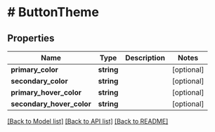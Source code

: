 # # ButtonTheme

## Properties

Name | Type | Description | Notes
------------ | ------------- | ------------- | -------------
**primary_color** | **string** |  | [optional]
**secondary_color** | **string** |  | [optional]
**primary_hover_color** | **string** |  | [optional]
**secondary_hover_color** | **string** |  | [optional]

[[Back to Model list]](../../README.md#models) [[Back to API list]](../../README.md#endpoints) [[Back to README]](../../README.md)
